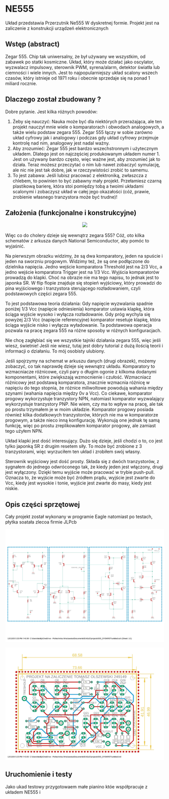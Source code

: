 # NE555
Układ przedstawia Przerzutnik Ne555 W dyskretnej formie. Projekt jest na zaliczenie z konstrukcji urządzeń elektronicznych
## Wstęp (abstract)
Zegar 555. Chip tak uniwersalny, że był używany we wszystkim, od zabawek po statki kosmiczne. Układ, który może działać jako oscylator, wyzwalacz impulsowy, sterownik PWM, syrena/alarm, detektor światła lub ciemności i wiele innych. Jest to najpopularniejszy układ scalony wszech czasów, który istnieje od 1971 roku i obecnie sprzedaje się na ponad 1 miliard rocznie.
## Dlaczego został zbudowany ?
Dobre pytanie.  Jest kilka różnych powodów:
1. Żeby się nauczyć:
Nauka może być dla niektórych przerażająca, ale ten projekt nauczył mnie wiele o komparatorach i obwodach analogowych, a także wielu podstaw zegara 555. Zegar 555 łączy w sobie zarówno układ cyfrowy jak i analogowy i podczas gdy układ cyfrowy przejmuje kontrolę nad nim, analogowy jest nadal ważny.
2. Aby zrozumieć:
Zegar 555 jest bardzo wszechstronnym i użytecznym układem. Dlatego jest on najczęściej produkowanym układem numer 1. Jest on używany bardzo często, więc ważne jest, aby zrozumieć jak to działa. Teraz możesz przeczytać o nim lub nawet zobaczyć symulację, ale nic nie jest tak dobre, jak w rzeczywistości zrobić to samemu.
3. To jest zabawa:
Jeśli lubisz pracować z elektroniką, zwłaszcza z chlebem, to powinien to być zabawny mały projekt. Przełamiesz czarną plastikową barierę, która stoi pomiędzy tobą a twoimi układami scalonymi i zobaczysz układ w całej jego okazałości (cóż, prawie, zrobienie własnego tranzystora może być trudne)!

## Założenia (funkcjonalne i konstrukcyjne)


<p align=middle>
    <img src="https://www.circuitstoday.com/wp-content/uploads/2009/09/555-IC-Timer-Block-Diagram.jpg">
</p>

Więc co do cholery dzieje się wewnątrz zegara 555? Cóż, oto kilka schematów z arkusza danych National Semiconductor, aby pomóc to wyjaśnić.

Na pierwszym obrazku widzimy, że są dwa komparatory, jeden na spuście i jeden na sworzniu progowym. Widzimy też, że są one podłączone do dzielnika napięcia. Jedno wejście komparatora Threshold jest na 2/3 Vcc, a jedno wejście komparatora Trigger jest na 1/3 Vcc. Wyjścia komparatorów prowadzą do klapki. Choć na obrazie nie ma tego napisu, to jednak jest to japonka SR. W flip flopie znajduje się stopień wyjściowy, który prowadzi do pina wyjściowego i tranzystora sterującego rozładowaniem, czyli podstawowych części zegara 555.

To jest podstawowa teoria działania:
Gdy napięcie wyzwalania spadnie poniżej 1/3 Vcc (napięcie odniesienia) komparator ustawia klapkę, która ściąga wyjście wysoko i wyłącza rozładowanie. Gdy próg wychyla się powyżej 2/3 Vcc (napięcie referencyjne) komparator resetuje klapkę, która ściąga wyjście nisko i wyłącza wyładowanie. Ta podstawowa operacja pozwala na pracę zegara 555 na różne sposoby w różnych konfiguracjach.

Nie chcę zagłębiać się we wszystkie tajniki działania zegara 555, więc jeśli wiesz, świetnie! Jeśli nie wiesz, tutaj jest dobry tutorial z dużą ilością teorii i informacji o działaniu. To mój osobisty ulubiony.

Jeśli spojrzymy na schemat w arkuszu danych (drugi obrazek), możemy zobaczyć, co tak naprawdę dzieje się wewnątrz układu. Komparatory to wzmacniacze różnicowe, czyli pary o długim ogonie z kilkoma dodanymi komponentami, które zwiększają wzmocnienie i czułość. Wzmacniacz różnicowy jest podstawą komparatora, znacznie wzmacnia różnicę w napięciu do tego stopnia, że różnice miliwoltowe powodują wahania między szynami (wahania napięcia między 0v a Vcc). Co ciekawe, komparator progowy wykorzystuje tranzystory NPN, natomiast komparator wyzwalający wykorzystuje tranzystory PNP. Nie wiem, czy ma to wpływ na pracę, ale tak po prostu trzymałem je w moim układzie. Komparator progowy posiada również kilka dodatkowych tranzystorów, których nie ma w komparatorze progowym, a także nieco inną konfigurację. Wykonują one jednak tę samą funkcję, więc po prostu zreplikowałem komparator progowy, ale zamiast tego użyłem NPN.

Układ klapki jest dość interesujący. Dużo się dzieje, jeśli chodzi o to, co jest tylko japonką SR z drugim resetem siły. To może być zrobione z 3 tranzystorami, więc wyrzuciłem ten układ i zrobiłem swój własny.

Sterownik wyjściowy jest dość prosty. Składa się z dwóch tranzystorów, z sygnałem do jednego odwróconego tak, że kiedy jeden jest włączony, drugi jest wyłączony. Dzięki temu wyjście może pracować w trybie push-pull. Oznacza to, że wyjście może być źródłem prądu, wyjście jest zwarte do Vcc, kiedy jest wysokie i tonie, wyjście jest zwarte do masy, kiedy jest niskie. 

## Opis części sprzętowej
Cały projekt został wykonany w programie Eagle natomiast po testach, płytka soatała zlecoa firmie JLPcb
<p align=middle>
    <img src="https://github.com/olszes291/NE555/blob/main/sch_discrete.jpg">
</p>

<p align=middle>
    <img src="https://github.com/olszes291/NE555/blob/main/brd_discrete.jpg">
</p>

## Uruchomienie i testy
Jako ukad testowy przygotowaem małe pianino któe współpracuje z układem NE555 i 
